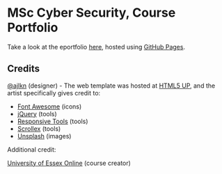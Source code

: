 
# MSc Cyber Security, Course Portfolio

Take a look at the eportfolio [here](https://blessingmo.github.io/), hosted using [GitHub Pages](https://pages.github.com/).

## Credits


[@ajlkn](https://twitter.com/ajlkn) (designer) - The web template was hosted at [HTML5 UP](https://html5up.net/), and the artist specifically gives credit to:

* [Font Awesome](fontawesome.io) (icons)
* [jQuery](https://jquery.com) (tools)
* [Responsive Tools](github.com/ajlkn/responsive-tools) (tools)
* [Scrollex](https://github.com/ajlkn/jquery.scrollex) (tools)
* [Unsplash](https://unsplash.com) (images)

Additional credit:

[University of Essex Online](https://online.essex.ac.uk/utm-landing-pages/online-courses/) (course creator)
